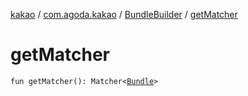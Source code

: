 [kakao](../../index.md) / [com.agoda.kakao](../index.md) / [BundleBuilder](index.md) / [getMatcher](./get-matcher.md)

# getMatcher

`fun getMatcher(): Matcher<`[`Bundle`](https://developer.android.com/reference/android/os/Bundle.html)`>`